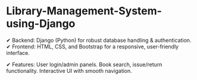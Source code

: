 # Library-Management-System-using-Django
✔ Backend: Django (Python) for robust database handling & authentication.
✔ Frontend: HTML, CSS, and Bootstrap for a responsive, user-friendly interface.

✔ Features:
  User login/admin panels.
  Book search, issue/return functionality.
  Interactive UI with smooth navigation.
